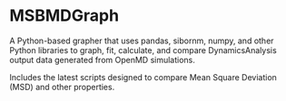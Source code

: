 # MSBMDGraph
A Python-based grapher that uses pandas, sibornm, numpy, and other Python libraries to graph, fit, calculate, and compare DynamicsAnalysis output data generated from OpenMD simulations.

Includes the latest scripts designed to compare Mean Square Deviation (MSD) and other properties.